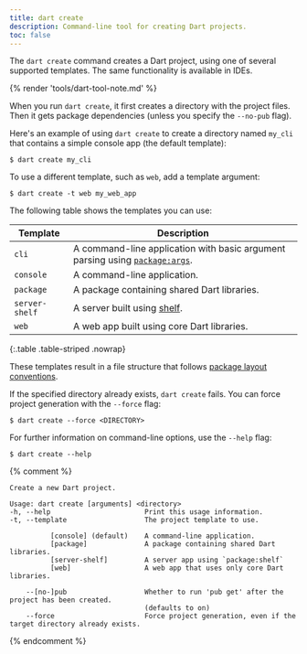 ```yaml
---
title: dart create
description: Command-line tool for creating Dart projects.
toc: false
---
```


The `dart create` command creates a Dart project,
using one of several supported templates.
The same functionality is available in IDEs.

{% render 'tools/dart-tool-note.md' %}

When you run `dart create`, it first creates a directory with the project files. 
Then it gets package dependencies (unless you specify the `--no-pub` flag).

Here's an example of using `dart create` to create a directory named `my_cli` 
that contains a simple console app (the default template):

```console
$ dart create my_cli
```

To use a different template, such as `web`, add a template argument:

```console
$ dart create -t web my_web_app
```

The following table shows the templates you can use:

| Template       | Description                                                                                           |
|----------------|-------------------------------------------------------------------------------------------------------|
| `cli`          | A command-line application with basic argument parsing using [`package:args`]({{site.pub-pkg}}/args). |
| `console`      | A command-line application.                                                                           |
| `package`      | A package containing shared Dart libraries.                                                           |
| `server-shelf` | A server built using [shelf][].                                                                       |
| `web`          | A web app built using core Dart libraries.                                                            |

{:.table .table-striped .nowrap}

[shelf]: {{site.pub-pkg}}/shelf

These templates result in a file structure that follows
[package layout conventions](/tools/pub/package-layout).

If the specified directory already exists, `dart create` fails. 
You can force project generation with the `--force` flag:

```console
$ dart create --force <DIRECTORY>
```

For further information on command-line options, use the `--help` flag:

```console
$ dart create --help
```

{% comment %}
```
Create a new Dart project.

Usage: dart create [arguments] <directory>
-h, --help                       Print this usage information.
-t, --template                   The project template to use.

          [console] (default)    A command-line application.
          [package]              A package containing shared Dart libraries.
          [server-shelf]         A server app using `package:shelf`
          [web]                  A web app that uses only core Dart libraries.

    --[no-]pub                   Whether to run 'pub get' after the project has been created.
                                 (defaults to on)
    --force                      Force project generation, even if the target directory already exists.
```
{% endcomment %}